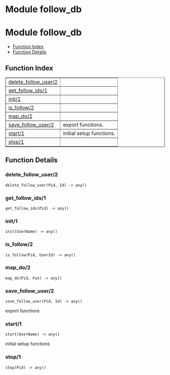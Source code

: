 Module follow_db
================


<h1>Module follow_db</h1>

* [Function Index](#index)
* [Function Details](#functions)






<h2><a name="index">Function Index</a></h2>



<table width="100%" border="1" cellspacing="0" cellpadding="2" summary="function index"><tr><td valign="top"><a href="#delete_follow_user-2">delete_follow_user/2</a></td><td></td></tr><tr><td valign="top"><a href="#get_follow_ids-1">get_follow_ids/1</a></td><td></td></tr><tr><td valign="top"><a href="#init-1">init/1</a></td><td></td></tr><tr><td valign="top"><a href="#is_follow-2">is_follow/2</a></td><td></td></tr><tr><td valign="top"><a href="#map_do-2">map_do/2</a></td><td></td></tr><tr><td valign="top"><a href="#save_follow_user-2">save_follow_user/2</a></td><td>export functions.</td></tr><tr><td valign="top"><a href="#start-1">start/1</a></td><td>initial setup functions.</td></tr><tr><td valign="top"><a href="#stop-1">stop/1</a></td><td></td></tr></table>




<h2><a name="functions">Function Details</a></h2>


<a name="delete_follow_user-2"></a>

<h3>delete_follow_user/2</h3>





`delete_follow_user(Pid, Id) -> any()`

<a name="get_follow_ids-1"></a>

<h3>get_follow_ids/1</h3>





`get_follow_ids(Pid) -> any()`

<a name="init-1"></a>

<h3>init/1</h3>





`init(UserName) -> any()`

<a name="is_follow-2"></a>

<h3>is_follow/2</h3>





`is_follow(Pid, UserId) -> any()`

<a name="map_do-2"></a>

<h3>map_do/2</h3>





`map_do(Pid, Fun) -> any()`

<a name="save_follow_user-2"></a>

<h3>save_follow_user/2</h3>





`save_follow_user(Pid, Id) -> any()`



export functions
<a name="start-1"></a>

<h3>start/1</h3>





`start(UserName) -> any()`



initial setup functions
<a name="stop-1"></a>

<h3>stop/1</h3>





`stop(Pid) -> any()`

